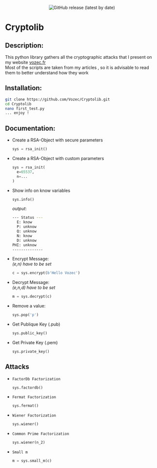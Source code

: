 <p align="center">
  <img alt="GitHub release (latest by date)" src="https://img.shields.io/badge/Version-1.0-blue.svg">
</p>

#  Cryptolib

## Description:
This python library gathers all the cryptographic attacks that I present on my website [vozec.fr](https://vozec.fr/crypto-rsa/)  
Most of the scripts are taken from my articles , so it is advisable to read them to better understand how they work

## Installation:
```bash
git clone https://github.com/Vozec/Cryptolib.git  
cd Cryptolib  
nano first_test.py  
... enjoy !  
```
## Documentation:

- Create a RSA-Object with secure parameters
  ```python
  sys = rsa_init()
  ```
- Create a RSA-Object with custom parameters
  ```python
  sys = rsa_init(
    e=65537,
    n=...
  )
  ```
- Show info on know variables 
  ```python
  sys.info()
  ```
  *output*:
  ```bash
  --- Status ---
    E: know
    P: unknow
    Q: unknow
    N: know
    D: unknow
  PHI: unknow
  --------------
  ```

- Encrypt Message:  
  *(e,n) have to be set*
  ```python
  c = sys.encrypt(b'Hello Vozec')
  ```

- Decrypt Message:  
  *(e,n,d) have to be set*
  ```python
  m = sys.decrypt(c)
  ```

- Remove a value:
  ```python
  sys.pop('p')
  ```

- Get Publique Key (.pub)
  ```python
  sys.public_key()
  ```

- Get Private Key (.pem)
  ```python
  sys.private_key()
  ```

## Attacks


- ``FactorDb Factorization``
  ```python
  sys.factordb()
  ```

- ``Fermat Factorization``
  ```python
  sys.fermat()
  ```

- ``Wiener Factorization``
  ```python
  sys.wiener()
  ```

- ``Common Prime Factorization``
  ```python
  sys.wiener(n_2)
  ```

- ``Small m``
  ```python
  m = sys.small_m(c)
  ```
